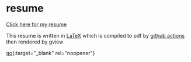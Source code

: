 # resume
[Click here for my resume](https://docs.google.com/gview?url=https://github.com/adrianisuru/resume/releases/download/latest/resume.pdf)

This resume is written in [LaTeX](https://www.latex-project.org/) 
which is compiled to pdf by [github actions](https://github.com/features/actions)
then rendered by gview

[go](http://stackoverflow.com){:target="_blank" rel="noopener"}

